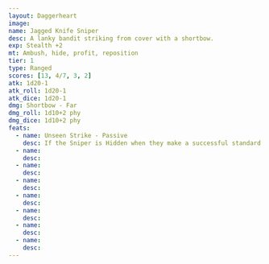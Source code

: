 ```yaml
---
layout: Daggerheart
image:
name: Jagged Knife Sniper
desc: A lanky bandit striking from cover with a shortbow.
exp: Stealth +2
mt: Ambush, hide, profit, reposition
tier: 1
type: Ranged
scores: [13, 4/7, 3, 2]
atk: 1d20-1
atk_roll: 1d20-1
atk_dice: 1d20-1
dmg: Shortbow - Far
dmg_roll: 1d10+2 phy
dmg_dice: 1d10+2 phy
feats:
  - name: Unseen Strike - Passive
    desc: If the Sniper is Hidden when they make a successful standard attack against a target, they deal 1d10+4 physical damage instead of their standard damage.
  - name: 
    desc: 
  - name: 
    desc: 
  - name: 
    desc: 
  - name: 
    desc: 
  - name: 
    desc: 
  - name: 
    desc: 
  - name: 
    desc: 
---
```

